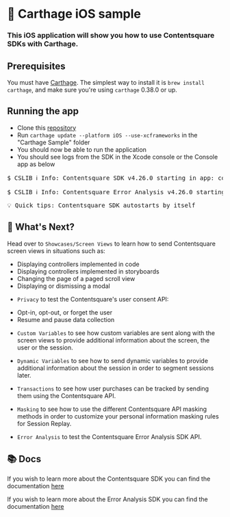 # 🎉 Carthage iOS sample 

### This iOS application will show you how to use Contentsquare SDKs with Carthage. <br />

## Prerequisites

You must have [Carthage](https://github.com/Carthage/Carthage). The simplest way to install it is `brew install carthage`, and make sure you're using `carthage` 0.38.0 or up.

## Running the app
* Clone this [repository](https://github.com/ContentSquare/iOS-sample-app)
* Run `carthage update --platform iOS --use-xcframeworks` in the "Carthage Sample" folder
* You should now be able to run the application
* You should see logs from the SDK in the Xcode console or the Console app as below

<pre>$ CSLIB ℹ️ Info: Contentsquare SDK v4.26.0 starting in app: com.your.bundle.identifier</pre>
<pre>$ CSLIB ℹ️ Info: Contentsquare Error Analysis v4.26.0 starting in app: com.your.bundle.identifier</pre>

<pre>💡 Quick tips: Contentsquare SDK autostarts by itself </pre>

## 🚀 What's Next?

Head over to `Showcases/Screen Views` to learn how to send Contentsquare screen views in situations such as:
*  Displaying controllers implemented in code
*  Displaying controllers implemented in storyboards
*  Changing the page of a paged scroll view
*  Displaying or dismissing a modal

- `Privacy` to test the Contentsquare's user consent API:
* Opt-in, opt-out, or forget the user
* Resume and pause data collection

- `Custom Variables` to see how custom variables are sent along with the screen views to provide additional information about the screen, the user or the session.

- `Dynamic Variables` to see how to send dynamic variables to provide additional information about the session in order to segment sessions later.

- `Transactions` to see how user purchases can be tracked by sending them using the Contentsquare API.

- `Masking` to see how to use the different Contentsquare API masking methods in order to customize your personal information masking rules for Session Replay.

- `Error Analysis` to test the Contentsquare Error Analysis SDK API.

## 📚 Docs

If you wish to learn more about the Contentsquare SDK you can find the documentation [here](https://docs.contentsquare.com/ios/)

If you wish to learn more about the Error Analysis SDK you can find the documentation [here](https://docs.contentsquare.com/ios-sdk-error-analysis/)
